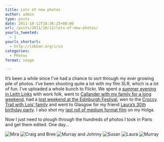 ```yaml
---
title: Lots of new photos
author: admin
type: posts
date: 2011-10-12T18:36:25+00:00
url: /posts/2011/10/12/lots-of-new-photos/
yourls_tweeted:
  - 1
yourls_shorturl:
  - http://lobban.org/i/co
categories:
  - Photos
format: image

---
```

It&#8217;s been a while since I&#8217;ve had a chance to sort through my ever growing pile of photos. I&#8217;ve been shooting quite a lot with my film SLR, which is a lot of fun. I&#8217;ve uploaded a whole bunch to Flickr. We spent a [summer evening in Leith Links][1] with work folk, went to [Callander with my family for a long weekend][2], had a [lost weekend at the Edinburgh Festival][3], wen to the [Croccy Trail with Lois&#8217; family][4] and went to Glasgow for my friend [Laura&#8217;s 30th birthday party][5]. I also shot my [last roll of medium format film][6] on my Holga.

Now I just need to plough through the hundreds of photos I took in Paris and get them edited. One day&#8230;

<img class="alignnone size-large wp-image-1469216202" title="CNV00009" src="http://lobban.org/wp-content/uploads/2011/10/CNV00009-612x413.jpg" alt="Mira" />

<img class="alignnone size-large wp-image-1469216203" title="CNV00028" src="http://lobban.org/wp-content/uploads/2011/10/CNV00028-612x413.jpg" alt="Craig and Bree" />

<img class="alignnone size-large wp-image-1469216204" title="CNV00057" src="http://lobban.org/wp-content/uploads/2011/10/CNV00057-612x413.jpg" alt="Murray and Johnny" />

<img class="alignnone size-large wp-image-1469216205" title="P1090036" src="http://lobban.org/wp-content/uploads/2011/10/P1090036-612x816.jpg" alt="Susan" />

<img class="alignnone size-large wp-image-1469216206" title="CNV00017" src="http://lobban.org/wp-content/uploads/2011/10/CNV00017-612x409.jpg" alt="Laura" />

<img class="alignnone size-large wp-image-1469216207" title="000012" src="http://lobban.org/wp-content/uploads/2011/10/000012-612x612.jpg" alt="Murray" />

 [1]: http://www.flickr.com/photos/nonimage/sets/72157627754443447/
 [2]: http://www.flickr.com/photos/nonimage/sets/72157627754453999/
 [3]: http://www.flickr.com/photos/nonimage/sets/72157627754466879/
 [4]: http://www.flickr.com/photos/nonimage/sets/72157627754480503/
 [5]: http://www.flickr.com/photos/nonimage/sets/72157627754506715/
 [6]: http://www.flickr.com/photos/nonimage/sets/72157627878872030/